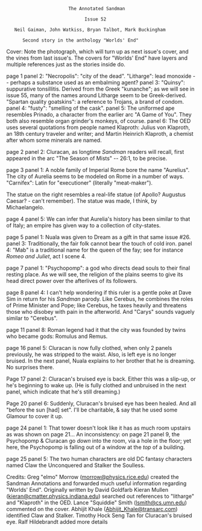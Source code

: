                            The Annotated Sandman

                                 Issue 52

       Neil Gaiman, John Watkiss, Bryan Talbot, Mark Buckingham

	      Second story in the anthology "Worlds' End"

Cover: Note the photograph, which will turn up as next issue's cover, and
the vines from last issue's. The covers for "Worlds' End" have layers
and multiple references just as the stories inside do.

page 1 panel 2: "Necropolis": "city of the dead". "Litharge": lead monoxide
-- perhaps a substance used as an embalming agent?
           panel 3:  "Quinsy": suppurative tonsillitis. Derived from the Greek
"kunanche"; as we will see in issue 55, many of the names around Litharge
seem to be Greek-derived. "Spartan quality goatskins": a reference to Trojans,
a brand of condom.
           panel 4: "fusty": "smelling of the cask".
           panel 5: The uniformed ape resembles Prinado, a character from the
earlier arc "A Game of You". They both also resemble organ grinder's
monkeys, of course.
           panel 6: The OED  uses several quotations from people named
Klaproth: Julius von Klaproth, an 18th century traveler and writer; and Martin
Heinrich Klaproth, a chemist after whom some minerals are named.

page 2 panel 2: Cluracan, as longtime _Sandman_ readers will recall, first
appeared in the arc "The Season of Mists" -- 26:1, to be precise.

page 3 panel 1: A noble family of Imperial Rome bore the name "Aurelius".
The city of Aurelia seems to be modeled on Rome in a number of ways.
"Carnifex": Latin for "executioner" (literally "meat-maker").

The statue on the right resembles a real-life statue (of Apollo? Augustus
Caesar? - can't remember). The statue was made, I think, by Michaelangelo.

page 4 panel 5: We can infer that Aurelia's history has been similar to
that of Italy; an empire has given way to a collection of city-states.

page 5 panel 1: Nuala was given to Dream as a gift in that same issue #26.
       panel 3: Traditionally, the fair folk cannot bear the touch of
cold iron.
       panel 4: "Mab" is a traditional name for the queen of the fay; see
for instance _Romeo and Juliet_, act I scene 4.

page 7 panel 1: "Psychopomp": a god who directs dead souls to their final
resting place. As we will see, the religion of the plains seems to give
its head direct power over the afterlives of its followers.

page 8 panel 4: I can't help wondering if this ruler is a gentle poke
at Dave Sim in return for his _Sandman_ parody. Like Cerebus, he combines
the roles of Prime Minister and Pope; like Cerebus, he taxes heavily
and threatens those who disobey with pain in the afterworld. And "Carys"
sounds vaguely similar to "Cerebus".

page 11 panel 8: Roman legend had it that the city was founded by twins
who became gods: Romulus and Remus.

page 16 panel 5:
Cluracan is now fully clothed, when only 2 panels previously, he was stripped
to the waist. Also, is left eye is no longer bruised. In the next panel, Nuala
explains to her brother that he is dreaming. No surprises there.

Page 17 panel 2:
Cluracan's bruised eye is back. Either this was a slip-up, or he's beginning to
wake up. (He is fully clothed and unbruised in the next panel, which indicate
that he's still dreaming.)

Page 20 panel 6:
Suddenly, Cluracan's bruised eye has been healed. And all "before the sun [had]
set". I'll be charitable, & say that he used some Glamour to cover it up.

page 24 panel 1: That tower doesn't look like it has as much room upstairs
as was shown on page 21...
An inconsistency: on page 21 panel 9, the Psychopomp & Cluracan go *down* into
the room, via a hole in the floor; yet here, the Psychopomp is falling out of a
window at the *top* of a building.

page 25 panel 5: The two human characters are old DC fantasy characters
named Claw the Unconquered and Stalker the Soulless.

Credits:
	Greg "elmo" Morrow (morrow@physics.rice.edu) created the Sandman
Annotations and forwarded much useful information regarding "Worlds' End".
       Originally written by David Goldfarb
	Kieran Mullen (kieran@cmatter.physics.indiana.edu) searched out
references to "litharge" and "Klaproth" in the OED.
	Lance "Squiddie" Smith (lsmith@cs.umn.edu) commented on the cover.
	Abhijit Khale (Abhijit_Khale@transarc.com) identified Claw and
Stalker.
       Timothy Hock Seng Tan for Cluracan's bruised eye.
       Ralf Hildebrandt added more details
